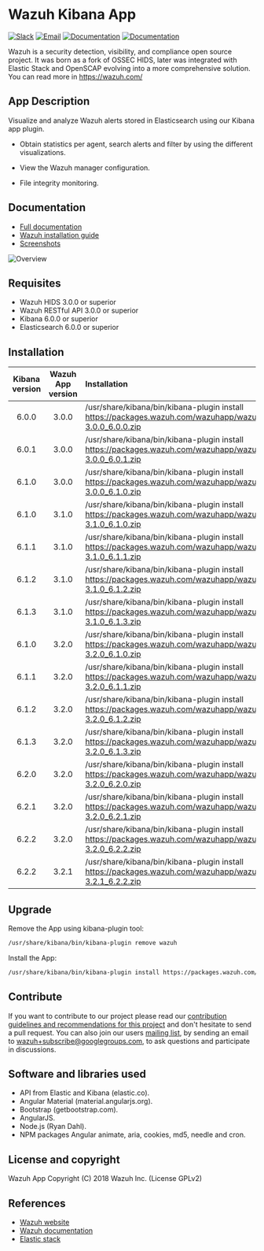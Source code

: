 # Wazuh Kibana App

[![Slack](https://img.shields.io/badge/slack-join-blue.svg)](https://goo.gl/forms/M2AoZC4b2R9A9Zy12)
[![Email](https://img.shields.io/badge/email-join-blue.svg)](https://groups.google.com/forum/#!forum/wazuh)
[![Documentation](https://img.shields.io/badge/docs-view-green.svg)](https://documentation.wazuh.com)
[![Documentation](https://img.shields.io/badge/web-view-green.svg)](https://wazuh.com)

Wazuh is a security detection, visibility, and compliance open source project. It was born as a fork of OSSEC HIDS, later was integrated with Elastic Stack and OpenSCAP evolving into a more comprehensive solution. You can read more in https://wazuh.com/

## App Description

Visualize and analyze Wazuh alerts stored in Elasticsearch using our Kibana app plugin.

- Obtain statistics per agent, search alerts and filter by using the different visualizations.

- View the Wazuh manager configuration.

- File integrity monitoring.

## Documentation

* [Full documentation](https://documentation.wazuh.com)
* [Wazuh installation guide](https://documentation.wazuh.com/current/installation-guide/index.html)
* [Screenshots](https://documentation.wazuh.com/current/index.html#example-screenshots)

![Overview](https://documentation.wazuh.com/current/_images/overview-general.png)

## Requisites

- Wazuh HIDS 3.0.0 or superior
- Wazuh RESTful API 3.0.0 or superior
- Kibana 6.0.0 or superior
- Elasticsearch 6.0.0 or superior

## Installation

| Kibana version | Wazuh App version | Installation |
| :---:         | :---:         |     :---      |
| 6.0.0  | 3.0.0  | /usr/share/kibana/bin/kibana-plugin install https://packages.wazuh.com/wazuhapp/wazuhapp-3.0.0_6.0.0.zip  |
| 6.0.1  | 3.0.0  | /usr/share/kibana/bin/kibana-plugin install https://packages.wazuh.com/wazuhapp/wazuhapp-3.0.0_6.0.1.zip  |
| 6.1.0  | 3.0.0  | /usr/share/kibana/bin/kibana-plugin install https://packages.wazuh.com/wazuhapp/wazuhapp-3.0.0_6.1.0.zip  |
| 6.1.0  | 3.1.0  | /usr/share/kibana/bin/kibana-plugin install https://packages.wazuh.com/wazuhapp/wazuhapp-3.1.0_6.1.0.zip  |
| 6.1.1  | 3.1.0  | /usr/share/kibana/bin/kibana-plugin install https://packages.wazuh.com/wazuhapp/wazuhapp-3.1.0_6.1.1.zip  |
| 6.1.2  | 3.1.0  | /usr/share/kibana/bin/kibana-plugin install https://packages.wazuh.com/wazuhapp/wazuhapp-3.1.0_6.1.2.zip  |
| 6.1.3  | 3.1.0  | /usr/share/kibana/bin/kibana-plugin install https://packages.wazuh.com/wazuhapp/wazuhapp-3.1.0_6.1.3.zip  |
| 6.1.0  | 3.2.0  | /usr/share/kibana/bin/kibana-plugin install https://packages.wazuh.com/wazuhapp/wazuhapp-3.2.0_6.1.0.zip  |
| 6.1.1  | 3.2.0  | /usr/share/kibana/bin/kibana-plugin install https://packages.wazuh.com/wazuhapp/wazuhapp-3.2.0_6.1.1.zip  |
| 6.1.2  | 3.2.0  | /usr/share/kibana/bin/kibana-plugin install https://packages.wazuh.com/wazuhapp/wazuhapp-3.2.0_6.1.2.zip  |
| 6.1.3  | 3.2.0  | /usr/share/kibana/bin/kibana-plugin install https://packages.wazuh.com/wazuhapp/wazuhapp-3.2.0_6.1.3.zip  |
| 6.2.0  | 3.2.0  | /usr/share/kibana/bin/kibana-plugin install https://packages.wazuh.com/wazuhapp/wazuhapp-3.2.0_6.2.0.zip  |
| 6.2.1  | 3.2.0  | /usr/share/kibana/bin/kibana-plugin install https://packages.wazuh.com/wazuhapp/wazuhapp-3.2.0_6.2.1.zip  |
| 6.2.2  | 3.2.0  | /usr/share/kibana/bin/kibana-plugin install https://packages.wazuh.com/wazuhapp/wazuhapp-3.2.0_6.2.2.zip  |
| 6.2.2  | 3.2.1  | /usr/share/kibana/bin/kibana-plugin install https://packages.wazuh.com/wazuhapp/wazuhapp-3.2.1_6.2.2.zip  |

## Upgrade

Remove the App using kibana-plugin tool:

```bash
/usr/share/kibana/bin/kibana-plugin remove wazuh
```

Install the App:

```bash
/usr/share/kibana/bin/kibana-plugin install https://packages.wazuh.com/wazuhapp/wazuhapp-3.x.x_6.x.x.zip
```

## Contribute

If you want to contribute to our project please read our [contribution guidelines and recommendations for this project](CONTRIBUTING.md) and don't hesitate to send a pull request. You can also join our users [mailing list](https://groups.google.com/d/forum/wazuh), by sending an email to [wazuh+subscribe@googlegroups.com](mailto:wazuh+subscribe@googlegroups.com), to ask questions and participate in discussions.

## Software and libraries used

* API from Elastic and Kibana (elastic.co).
* Angular Material (material.angularjs.org).
* Bootstrap (getbootstrap.com).
* AngularJS.
* Node.js (Ryan Dahl).
* NPM packages Angular animate, aria, cookies, md5, needle and cron.

## License and copyright

Wazuh App Copyright (C) 2018 Wazuh Inc. (License GPLv2)

## References

* [Wazuh website](https://wazuh.com)
* [Wazuh documentation](https://documentation.wazuh.com)
* [Elastic stack](https://elastic.co)
